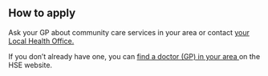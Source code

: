 ##  How to apply

Ask your GP about community care services in your area or contact [ your Local
Health Office. ](http://www.hse.ie/eng/services/list/1/LHO/)

If you don’t already have one, you can [ find a doctor (GP) in your area
](https://www2.hse.ie/services/find-a-gp/) on the HSE website.

